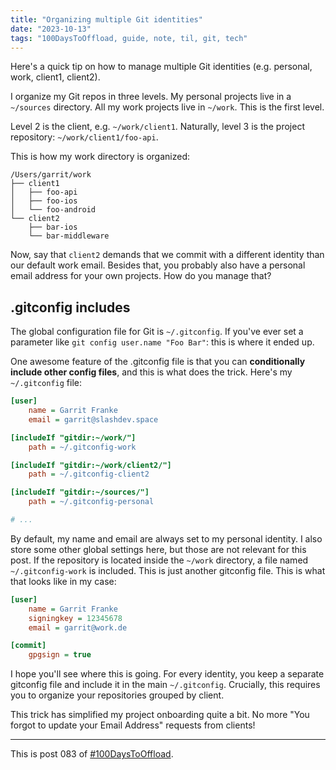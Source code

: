 ```yaml
---
title: "Organizing multiple Git identities"
date: "2023-10-13"
tags: "100DaysToOffload, guide, note, til, git, tech"
---
```


Here's a quick tip on how to manage multiple Git identities (e.g. personal, work, client1, client2).

I organize my Git repos in three levels. My personal projects live in a `~/sources` directory. All my work projects live in `~/work`. This is the first level.

Level 2 is the client, e.g. `~/work/client1`. Naturally, level 3 is the project repository: `~/work/client1/foo-api`.

This is how my work directory is organized:

```
/Users/garrit/work
├── client1
│   ├── foo-api
│   ├── foo-ios
│   └── foo-android
└── client2
    ├── bar-ios
    └── bar-middleware
```

Now, say that `client2` demands that we commit with a different identity than our default work email. Besides that, you probably also have a personal email address for your own projects. How do you manage that?

## .gitconfig includes

The global configuration file for Git is `~/.gitconfig`. If you've ever set a parameter like `git config user.name "Foo Bar"`: this is where it ended up.

One awesome feature of the .gitconfig file is that you can **conditionally include other config files**, and this is what does the trick. Here's my `~/.gitconfig` file:

```ini
[user]
    name = Garrit Franke
    email = garrit@slashdev.space

[includeIf "gitdir:~/work/"]
    path = ~/.gitconfig-work

[includeIf "gitdir:~/work/client2/"]
    path = ~/.gitconfig-client2

[includeIf "gitdir:~/sources/"]
    path = ~/.gitconfig-personal

# ...
```

By default, my name and email are always set to my personal identity. I also store some other global settings here, but those are not relevant for this post. If the repository is located inside the `~/work` directory, a file named `~/.gitconfig-work` is included. This is just another gitconfig file. This is what that looks like in my case:

```ini
[user]
    name = Garrit Franke
    signingkey = 12345678
    email = garrit@work.de

[commit]
    gpgsign = true
```

I hope you'll see where this is going. For every identity, you keep a separate gitconfig file and include it in the main `~/.gitconfig`. Crucially, this requires you to organize your repositories grouped by client.

This trick has simplified my project onboarding quite a bit. No more "You forgot to update your Email Address" requests from clients!

---

This is post 083 of [#100DaysToOffload](https://100daystooffload.com/).
